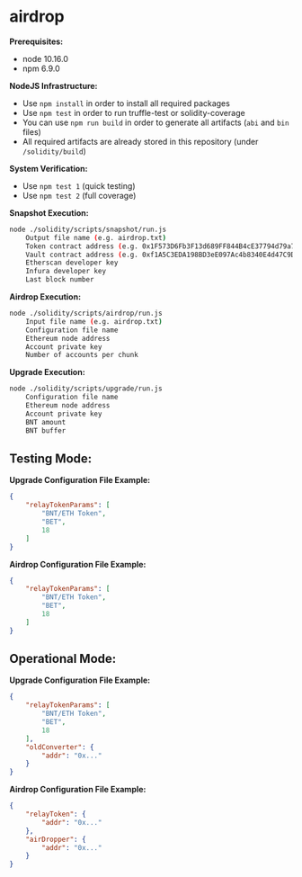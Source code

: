 # airdrop

**Prerequisites:**
- node 10.16.0
- npm 6.9.0

**NodeJS Infrastructure:**
- Use `npm install` in order to install all required packages
- Use `npm test` in order to run truffle-test or solidity-coverage
- You can use `npm run build` in order to generate all artifacts (`abi` and `bin` files)
- All required artifacts are already stored in this repository (under `/solidity/build`)

**System Verification:**
- Use `npm test 1` (quick testing)
- Use `npm test 2` (full coverage)

**Snapshot Execution:**
```bash
node ./solidity/scripts/snapshot/run.js
    Output file name (e.g. airdrop.txt)
    Token contract address (e.g. 0x1F573D6Fb3F13d689FF844B4cE37794d79a7FF1C)
    Vault contract address (e.g. 0xf1A5C3EDA198BD3eE097Ac4b8340E4d47C9D4679)
    Etherscan developer key
    Infura developer key
    Last block number
```

**Airdrop Execution:**
```bash
node ./solidity/scripts/airdrop/run.js
    Input file name (e.g. airdrop.txt)
    Configuration file name
    Ethereum node address
    Account private key
    Number of accounts per chunk
```

**Upgrade Execution:**
```bash
node ./solidity/scripts/upgrade/run.js
    Configuration file name
    Ethereum node address
    Account private key
    BNT amount
    BNT buffer
```

## Testing Mode:

**Upgrade Configuration File Example:**
```json
{
    "relayTokenParams": [
        "BNT/ETH Token",
        "BET",
        18
    ]
}
```

**Airdrop Configuration File Example:**
```json
{
    "relayTokenParams": [
        "BNT/ETH Token",
        "BET",
        18
    ]
}
```

## Operational Mode:

**Upgrade Configuration File Example:**
```json
{
    "relayTokenParams": [
        "BNT/ETH Token",
        "BET",
        18
    ],
    "oldConverter": {
        "addr": "0x..."
    }
}
```

**Airdrop Configuration File Example:**
```json
{
    "relayToken": {
        "addr": "0x..."
    },
    "airDropper": {
        "addr": "0x..."
    }
}
```
